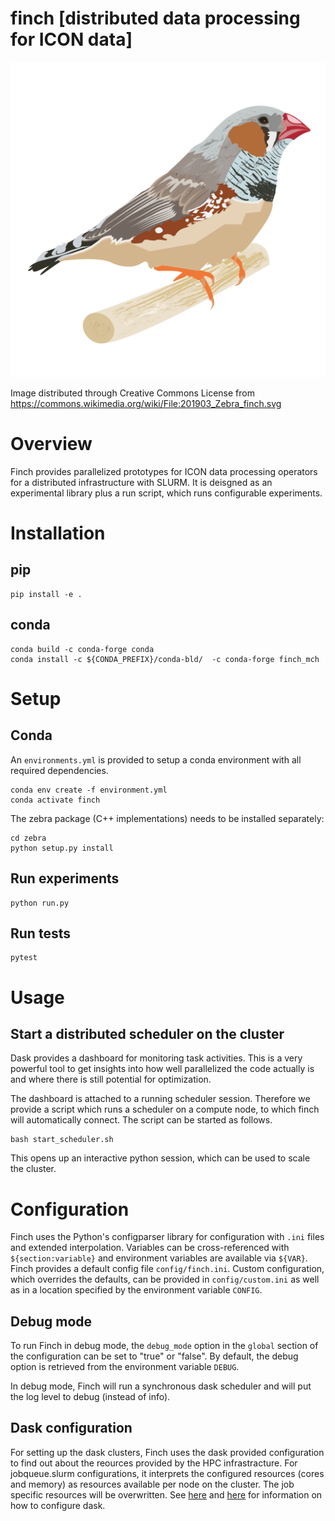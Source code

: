 # finch [distributed data processing for ICON data]

![alt text](https://github.com/MeteoSwiss-APN/finch/blob/main/images/201903_Zebra_finch_lo.png?raw=true)

Image distributed through Creative Commons License from https://commons.wikimedia.org/wiki/File:201903_Zebra_finch.svg

# Overview

Finch provides parallelized prototypes for ICON data processing operators for a distributed infrastructure with SLURM.
It is deisgned as an experimental library plus a run script, which runs configurable experiments.

# Installation

## pip

```
pip install -e .
```

## conda
```
conda build -c conda-forge conda
conda install -c ${CONDA_PREFIX}/conda-bld/  -c conda-forge finch_mch
```

# Setup

## Conda

An `environments.yml` is provided to setup a conda environment with all required dependencies.
```
conda env create -f environment.yml
conda activate finch
```

The zebra package (C++ implementations) needs to be installed separately:
```
cd zebra
python setup.py install
```

## Run experiments
```
python run.py
```

## Run tests
```
pytest
```

# Usage

## Start a distributed scheduler on the cluster

Dask provides a dashboard for monitoring task activities.
This is a very powerful tool to get insights into how well parallelized the code actually is and where there is still potential for optimization.

The dashboard is attached to a running scheduler session.
Therefore we provide a script which runs a scheduler on a compute node, to which finch will automatically connect.
The script can be started as follows.
```
bash start_scheduler.sh
```
This opens up an interactive python session, which can be used to scale the cluster.

# Configuration

Finch uses the Python's configparser library for configuration with `.ini` files and extended interpolation.
Variables can be cross-referenced with `${section:variable}` and environment variables are available via `${VAR}`.
Finch provides a default config file `config/finch.ini`.
Custom configuration, which overrides the defaults, can be provided in `config/custom.ini` as well as in a location specified by the  environment variable `CONFIG`.

## Debug mode

To run Finch in debug mode, the `debug_mode` option in the `global` section of the configuration can be set to "true" or "false".
By default, the debug option is retrieved from the environment variable `DEBUG`.

In debug mode, Finch will run a synchronous dask scheduler and will put the log level to debug (instead of info).

## Dask configuration

For setting up the dask clusters, Finch uses the dask provided configuration to find out about the reources provided by the HPC infrastracture.
For jobqueue.slurm configurations, it interprets the configured resources (cores and memory) as resources available per node on the cluster.
The job specific resources will be overwritten.
See [here](https://docs.dask.org/en/stable/configuration.html) and [here](https://jobqueue.dask.org/en/latest/configuration-setup.html) for information on how to configure dask.
